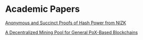 # Academic Papers

[Anonymous and Succinct Proofs of Hash Power from NIZK](https://docsend.com/view/yk7u6azcwdjep4md)

[A Decentralized Mining Pool for General PoX-Based Blockchains](https://docsend.com/view/tirqvgrpwknixc4d)
